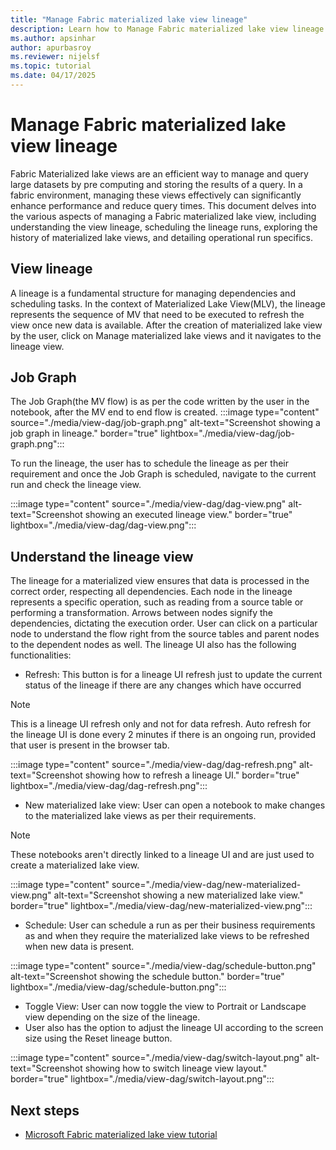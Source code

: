 ```yaml
---
title: "Manage Fabric materialized lake view lineage"
description: Learn how to Manage Fabric materialized lake view lineage.
ms.author: apsinhar
author: apurbasroy
ms.reviewer: nijelsf
ms.topic: tutorial
ms.date: 04/17/2025
---
```


# Manage Fabric materialized lake view lineage

Fabric Materialized lake views are an efficient way to manage and query large datasets by pre computing and storing the results of a query. 
In a fabric environment, managing these views effectively can significantly enhance performance and reduce query times. 
This document delves into the various aspects of managing a Fabric materialized lake view, including understanding the view lineage, scheduling the lineage runs, 
exploring the history of materialized lake views, and detailing operational run specifics.

## View lineage
A lineage is a fundamental structure for managing dependencies and scheduling tasks. In the context of Materialized Lake View(MLV), the lineage represents the sequence of MV that need to be executed to refresh the view once new data is available.
After the creation of materialized lake view by the user, click on Manage materialized lake views and it navigates to the lineage view.


## Job Graph

The Job Graph(the MV flow) is as per the code written by the user in the notebook, after the MV end to end flow is created.
:::image type="content" source="./media/view-dag/job-graph.png" alt-text="Screenshot showing a job graph in lineage." border="true" lightbox="./media/view-dag/job-graph.png":::

To run the lineage, the user has to schedule the lineage as per their requirement and
once the Job Graph is scheduled, navigate to the current run and check the lineage view.

:::image type="content" source="./media/view-dag/dag-view.png" alt-text="Screenshot showing an executed lineage view." border="true" lightbox="./media/view-dag/dag-view.png":::

## Understand the lineage view

The lineage for a materialized view ensures that data is processed in the correct order, respecting all dependencies. Each node in the lineage represents a specific operation, such as reading from a source table or performing a transformation. Arrows between nodes signify the dependencies, dictating the execution order. User can click on a particular node to understand the flow right from the source tables and parent nodes to the dependent nodes as well.
The lineage UI also has the following functionalities:
*	Refresh: This button is for a lineage UI refresh just to update the current status of the lineage if there are any changes which have occurred

> [!NOTE]
> This is a lineage UI refresh only and not for data refresh.
> Auto refresh for the lineage UI is done every 2 minutes if there is an ongoing run, provided that user is present in the browser tab.

:::image type="content" source="./media/view-dag/dag-refresh.png" alt-text="Screenshot showing how to refresh a lineage UI." border="true" lightbox="./media/view-dag/dag-refresh.png":::

*	New materialized lake view: User can open a notebook to make changes to the materialized lake views as per their requirements.

> [!NOTE]
> These notebooks aren't directly linked to a lineage UI and are just used to create a materialized lake view.

:::image type="content" source="./media/view-dag/new-materialized-view.png" alt-text="Screenshot showing a new materialized lake view." border="true" lightbox="./media/view-dag/new-materialized-view.png":::

*	Schedule: User can schedule a run as per their business requirements as and when they require the materialized lake views to be refreshed when new data is present.

:::image type="content" source="./media/view-dag/schedule-button.png" alt-text="Screenshot showing the schedule button." border="true" lightbox="./media/view-dag/schedule-button.png":::

* Toggle View: User can now toggle the view to Portrait or Landscape view depending on the size of the lineage. 
* User also has the option to adjust the lineage UI according to the screen size using the Reset lineage button.

:::image type="content" source="./media/view-dag/switch-layout.png" alt-text="Screenshot showing how to switch lineage view layout." border="true" lightbox="./media/view-dag/switch-layout.png":::


  ## Next steps
  
  * [Microsoft Fabric materialized lake view tutorial](./tutorial.md)
